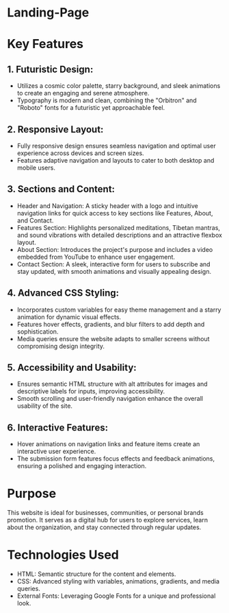 # Landing-Page

# Key Features

## 1. Futuristic Design:

- Utilizes a cosmic color palette, starry background, and sleek animations to create an engaging and serene atmosphere.
- Typography is modern and clean, combining the "Orbitron" and "Roboto" fonts for a futuristic yet approachable feel.

## 2. Responsive Layout:

- Fully responsive design ensures seamless navigation and optimal user experience across devices and screen sizes.
- Features adaptive navigation and layouts to cater to both desktop and mobile users.

## 3. Sections and Content:

- Header and Navigation: A sticky header with a logo and intuitive navigation links for quick access to key sections like Features, About, and Contact.
- Features Section: Highlights personalized meditations, Tibetan mantras, and sound vibrations with detailed descriptions and an attractive flexbox layout.
- About Section: Introduces the project's purpose and includes a video embedded from YouTube to enhance user engagement.
- Contact Section: A sleek, interactive form for users to subscribe and stay updated, with smooth animations and visually appealing design.

## 4. Advanced CSS Styling:

- Incorporates custom variables for easy theme management and a starry animation for dynamic visual effects.
- Features hover effects, gradients, and blur filters to add depth and sophistication.
- Media queries ensure the website adapts to smaller screens without compromising design integrity.

## 5. Accessibility and Usability:

- Ensures semantic HTML structure with alt attributes for images and descriptive labels for inputs, improving accessibility.
- Smooth scrolling and user-friendly navigation enhance the overall usability of the site.

## 6. Interactive Features:

- Hover animations on navigation links and feature items create an interactive user experience.
- The submission form features focus effects and feedback animations, ensuring a polished and engaging interaction.

# Purpose

This website is ideal for businesses, communities, or personal brands promotion. It serves as a digital hub for users to explore services, learn about the organization, and stay connected through regular updates.

# Technologies Used

- HTML: Semantic structure for the content and elements.
- CSS: Advanced styling with variables, animations, gradients, and media queries.
- External Fonts: Leveraging Google Fonts for a unique and professional look.
